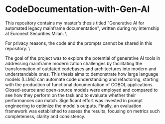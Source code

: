 # CodeDocumentation-with-Gen-AI
This repository contains my master's thesis titled "Generative AI for automated legacy mainframe documentation", written during my internship at Euronext Securities Milan. \

For privacy reasons, the code and the prompts cannot be shared in this repository. \

The goal of the project was to explore the potential of generative AI tools in addressing mainframe modernization challenges by facilitating the transformation of outdated codebases and architectures into modern and understandable ones. This thesis aims to demonstrate how large language models (LLMs) can automate code understanding and refactoring, starting with the production of functional documentation of COBOL applications. 
Closed-source and open-source models were employed and compared to see how they perform on the task and to evaluate whether their performances can match. Significant effort was invested in prompt engineering to optimize the model's outputs. Finally, an evaluation framework was established to assess the results, focusing on metrics such completeness, clarity and consistency.
